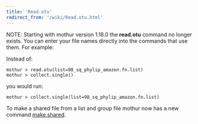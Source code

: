 ```yaml
---
title: 'Read.otu'
redirect_from: '/wiki/Read.otu.html'
---
```

NOTE: Starting with mothur version 1.18.0 the **read.otu** command no longer
exists. You can enter your file names directly into the commands that
use them. For example:

Instead of:

    mothur > read.otu(list=98_sq_phylip_amazon.fn.list)
    mothur > collect.single()

you would run:

    mothur > collect.single(list=98_sq_phylip_amazon.fn.list)

To make a shared file from a list and group file mothur now has a new
command [make.shared](make.shared).
